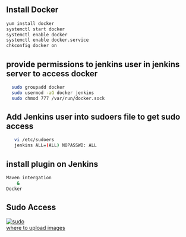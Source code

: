 ## Install Docker
```sh
yum install docker
systemctl start docker
systemctl enable docker
systemctl enable docker.service
chkconfig docker on

```

## provide permissions to jenkins user in jenkins server to access docker
```sh
  sudo groupadd docker
  sudo usermod -aG docker jenkins
  sudo chmod 777 /var/run/docker.sock
```
## Add Jenkins user into sudoers file to get sudo access
```sh
   vi /etc/sudoers
   jenkins ALL=(ALL) NOPASSWD: ALL
```   

## install plugin on Jenkins
```sh
Maven intergation
    &
Docker 
```
## Sudo Access
<a href="https://ibb.co/94pQLQK"><img src="https://i.ibb.co/jw8n2n0/sudo.jpg" alt="sudo" border="0"></a><br /><a target='_blank' href='https://imgbb.com/'>where to upload images</a><br />

